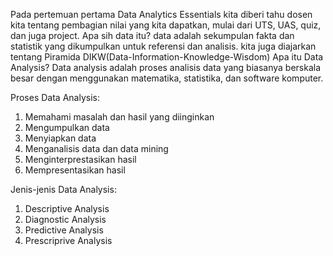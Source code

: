 Pada pertemuan pertama Data Analytics Essentials kita diberi tahu dosen kita tentang pembagian nilai yang kita dapatkan, mulai dari UTS, UAS, quiz, dan juga project. 
Apa sih data itu? data adalah sekumpulan fakta dan statistik yang dikumpulkan untuk referensi dan analisis. 
kita juga diajarkan tentang Piramida DIKW(Data-Information-Knowledge-Wisdom) 
Apa itu Data Analysis? Data analysis adalah proses analisis data yang biasanya berskala besar dengan menggunakan matematika, statistika, dan software komputer. 

Proses Data Analysis:
1. Memahami masalah dan hasil yang diinginkan
2. Mengumpulkan data
3. Menyiapkan data
4. Menganalisis data dan data mining
5. Menginterprestasikan hasil
6. Mempresentasikan hasil

Jenis-jenis Data Analysis:
1. Descriptive Analysis
2. Diagnostic Analysis
3. Predictive Analysis
4. Prescriprive Analysis
